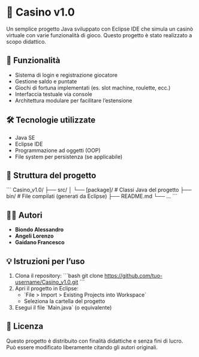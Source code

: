 # 🎰 Casino v1.0

Un semplice progetto Java sviluppato con Eclipse IDE che simula un casinò virtuale con varie funzionalità di gioco. Questo progetto è stato realizzato a scopo didattico.

## 🚀 Funzionalità

- Sistema di login e registrazione giocatore
- Gestione saldo e puntate
- Giochi di fortuna implementati (es. slot machine, roulette, ecc.)
- Interfaccia testuale via console
- Architettura modulare per facilitare l’estensione

## 🛠️ Tecnologie utilizzate

- Java SE
- Eclipse IDE
- Programmazione ad oggetti (OOP)
- File system per persistenza (se applicabile)

## 📁 Struttura del progetto

\`\`\`
Casino_v1.0/
├── src/
│   └── [package]/     # Classi Java del progetto
├── bin/               # File compilati (generati da Eclipse)
├── README.md
└── ...
\`\`\`

## 🧑‍💻 Autori

- **Biondo Alessandro**
- **Angeli Lorenzo**
- **Gaidano Francesco**

## 💡 Istruzioni per l’uso

1. Clona il repository:
   \`\`\`bash
   git clone https://github.com/tuo-username/Casino_v1.0.git
   \`\`\`
2. Apri il progetto in Eclipse:
   - \`File > Import > Existing Projects into Workspace\`
   - Seleziona la cartella del progetto
3. Esegui il file \`Main.java\` (o equivalente)

## 📜 Licenza

Questo progetto è distribuito con finalità didattiche e senza fini di lucro.  
Può essere modificato liberamente citando gli autori originali.
